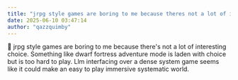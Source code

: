 ```yaml
---
title: "jrpg style games are boring to me because theres not a lot of interesting choice"
date: 2025-06-10 03:47:14
author: "qazzquimby"
---
```


💭 jrpg style games are boring to me because there's not a lot of interesting choice. Something like dwarf fortress adventure mode is laden with choice but is too hard to play. Llm interfacing over a dense system game seems like it could make an easy to play immersive systematic world.